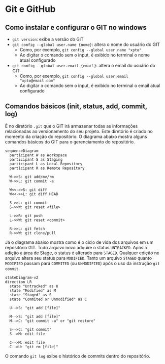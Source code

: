 # Git e GitHub

## Como instalar e configurar o GIT no windows

- `git version`: exibe a versão do GIT
- `git config --global user.name {nome}`: altera o nome do usuário do GIT
  - Como, por exemplo, `git config --global user.name "xpto"`
  - Ao digitar o comando sem o input, é exibido no terminal o nome atual configurado
- `git config --global user.email {email}`: altera o email do usuário do GIT
  - Como, por exemplo, `git config --global user.email "xpto@email.com"`
  - Ao digitar o comando sem o input, é exibido no terminal o email atual configurado

## Comandos básicos (init, status, add, commit, log)

É no diretório `.git` que o GIT irá armazenar todas as informações relacionadas ao versionamento do seu projeto. Este diretório é criado no momento da criação do repositório. O diagrama abaixo mostra alguns comandos básicos do GIT para o gerenciamento do repositório.

```mermaid
sequenceDiagram
  participant W as Workspace
  participant S as Staging
  participant L as Local Repository
  participant R as Remote Repository

  W->>S: git add/mv/rm
  W->>L: git commit -a

  W<<->>S: git diff
  W<<->>L: git diff HEAD

  S->>L: git commit
  S->>W: git reset <file>

  L->>R: git push
  L->>W: git reset <commit>

  R->>L: git fetch
  R->>W: git clone/pull
```

Já o diagrama abaixo mostra como é o ciclo de vida dos arquivos em um repositório GIT. Todo arquivo novo adquire o status `UNTRACKED`. Após a adição a área de Stage, o status é alterado para `STAGED`. Qualquer edição no arquivo altera seu status para `MODIFIED`. Tanto um arquivo `STAGED` quanto `MODIFIED` passam para `COMMITED` (ou `UNMODIFIED`) após o uso da instrução `git commit`.

```mermaid
stateDiagram-v2
direction LR
  state "Untracked" as U
  state "Modified" as M
  state "Staged" as S
  state "Commited or Unmodified" as C

  U-->S: "git add [file]"
  
  M-->S: "git add [file]"
  M-->C: "git commit -a" or "git restore"

  S-->C: "git commit"
  S-->M: edit file

  C-->M: edit file
  C-->U: "git rm [file]"
```

O comando `git log` exibe o histórico de commits dentro do repositório.
